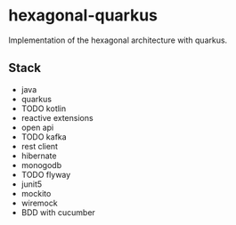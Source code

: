 # hexagonal-quarkus

Implementation of the hexagonal architecture with quarkus.

## Stack

- java
- quarkus
- TODO kotlin
- reactive extensions
- open api
- TODO kafka
- rest client
- hibernate
- monogodb
- TODO flyway
- junit5
- mockito
- wiremock
- BDD with cucumber
